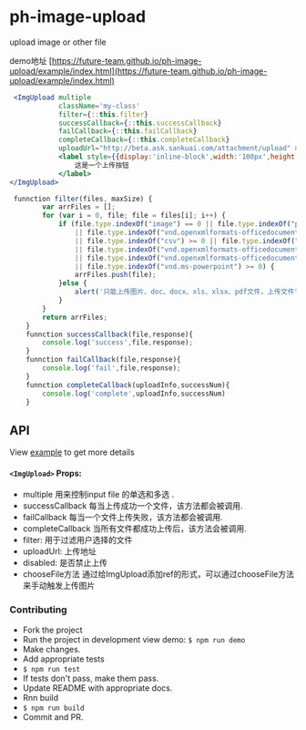 # ph-image-upload

upload image or other file

demo地址 [https://future-team.github.io/ph-image-upload/example/index.html](https://future-team.github.io/ph-image-upload/example/index.html)


```jsx
 <ImgUpload multiple
            className='my-class'
            filter={::this.filter}
            successCallback={::this.successCallback}
            failCallback={::this.failCallback}
            completeCallback={::this.completeCallback}
            uploadUrl="http://beta.ask.sankuai.com/attachment/upload" >
            <label style={{display:'inline-block',width:'100px',height:'100px'}}>
                这是一个上传按钮
            </label>
</ImgUpload>
```
```js
 funnction filter(files, maxSize) {
        var arrFiles = [];
        for (var i = 0, file; file = files[i]; i++) {
            if (file.type.indexOf("image") == 0 || file.type.indexOf("pdf") >= 0 || file.type.indexOf("msword") >= 0
                || file.type.indexOf("vnd.openxmlformats-officedocument.wordprocessingml.document") >= 0
                || file.type.indexOf("csv") >= 0 || file.type.indexOf("vnd.ms-excel") >= 0
                || file.type.indexOf("vnd.openxmlformats-officedocument.spreadsheetml.sheet") >= 0
                || file.type.indexOf("vnd.openxmlformats-officedocument.presentationml.presentation") >= 0
                || file.type.indexOf("vnd.ms-powerpoint") >= 0) {
                arrFiles.push(file);
            }else {
                alert('只能上传图片、doc、docx、xls、xlsx、pdf文件，上传文件"' + file.name + '"错误。');
            }
        }
        return arrFiles;
    }
    funnction successCallback(file,response){
        console.log('success',file,response);
    }
    funnction failCallback(file,response){
        console.log('fail',file,response);
    }
    funnction completeCallback(uploadInfo,successNum){
        console.log('complete',uploadInfo,successNum)
    }
```

##  API
View [example](/example/src/index.js) to get more details

#### `<ImgUpload>` Props:
- multiple 用来控制input file 的单选和多选 .
- successCallback 每当上传成功一个文件，该方法都会被调用.
- failCallback 每当一个文件上传失败，该方法都会被调用.
- completeCallback 当所有文件都成功上传后，该方法会被调用.
- filter: 用于过滤用户选择的文件
- uploadUrl: 上传地址
- disabled: 是否禁止上传
- chooseFile方法 通过给ImgUpload添加ref的形式，可以通过chooseFile方法来手动触发上传图片

### Contributing

- Fork the project
- Run the project in development view demo: `$ npm run demo`
- Make changes.
- Add appropriate tests
- `$ npm run test`
- If tests don't pass, make them pass.
- Update README with appropriate docs.
- Rnn build
- `$ npm run build`
- Commit and PR.


